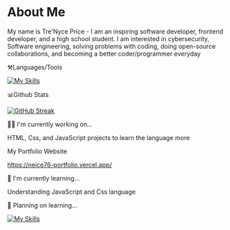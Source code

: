 # About Me
My name is Tre'Nyce Price - I am an inspiring software developer, frontend developer, and a high school student. I am interested in cybersecurity, Software engineering, solving problems with coding, doing open-source collaborations, and becoming a better coder/programmer everyday 

⚒️Languages/Tools 

[![My Skills](https://skillicons.dev/icons?i=html,css,js,firebase,figma,nodejs,mongodb,mysql,vscode)](https://skillicons.dev)

📊Github Stats

[![GitHub Streak](https://streak-stats.demolab.com?user=Neice76&theme=solarized-dark)](https://git.io/streak-stats)


👩‍💻 I'm currently working on...

HTML, Css, and JavaScript projects to learn the language more

My Portfolio Website

https://neice76-portfolio.vercel.app/

🧠 I'm currently learning...

Understanding JavaScript and Css language

🧠 Planning on learning...

[![My Skills](https://skillicons.dev/icons?i=python,java,flask,github,react,swift,typescript)](https://skillicons.dev)
